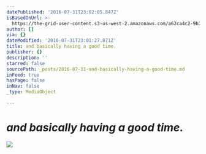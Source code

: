 ```yaml
---
datePublished: '2016-07-31T23:02:05.847Z'
isBasedOnUrl: >-
  https://the-grid-user-content.s3-us-west-2.amazonaws.com/a62ca4c2-9b2e-4b25-aa6c-e9c3e54f4c72.jpg
author: []
via: {}
dateModified: '2016-07-31T23:01:27.871Z'
title: and basically having a good time.
publisher: {}
description: ''
starred: false
sourcePath: _posts/2016-07-31-and-basically-having-a-good-time.md
inFeed: true
hasPage: false
inNav: false
_type: MediaObject

---
```

# _and basically having a good time._
![](https://the-grid-user-content.s3-us-west-2.amazonaws.com/a62ca4c2-9b2e-4b25-aa6c-e9c3e54f4c72.jpg)